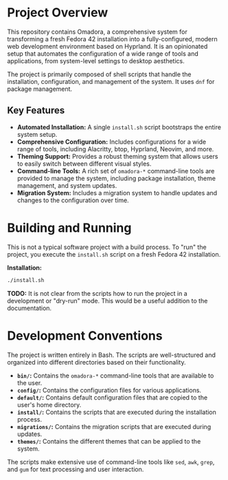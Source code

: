 # Project Overview

This repository contains Omadora, a comprehensive system for transforming a fresh Fedora 42 installation into a fully-configured, modern web development environment based on Hyprland. It is an opinionated setup that automates the configuration of a wide range of tools and applications, from system-level settings to desktop aesthetics.

The project is primarily composed of shell scripts that handle the installation, configuration, and management of the system. It uses `dnf` for package management.

## Key Features

*   **Automated Installation:** A single `install.sh` script bootstraps the entire system setup.
*   **Comprehensive Configuration:**  Includes configurations for a wide range of tools, including Alacritty, btop, Hyprland, Neovim, and more.
*   **Theming Support:** Provides a robust theming system that allows users to easily switch between different visual styles.
*   **Command-line Tools:** A rich set of `omadora-*` command-line tools are provided to manage the system, including package installation, theme management, and system updates.
*   **Migration System:** Includes a migration system to handle updates and changes to the configuration over time.

# Building and Running

This is not a typical software project with a build process. To "run" the project, you execute the `install.sh` script on a fresh Fedora 42 installation.

**Installation:**

```bash
./install.sh
```

**TODO:** It is not clear from the scripts how to run the project in a development or "dry-run" mode. This would be a useful addition to the documentation.

# Development Conventions

The project is written entirely in Bash. The scripts are well-structured and organized into different directories based on their functionality.

*   **`bin/`:** Contains the `omadora-*` command-line tools that are available to the user.
*   **`config/`:** Contains the configuration files for various applications.
*   **`default/`:** Contains default configuration files that are copied to the user's home directory.
*   **`install/`:** Contains the scripts that are executed during the installation process.
*   **`migrations/`:** Contains the migration scripts that are executed during updates.
*   **`themes/`:** Contains the different themes that can be applied to the system.

The scripts make extensive use of command-line tools like `sed`, `awk`, `grep`, and `gum` for text processing and user interaction.
